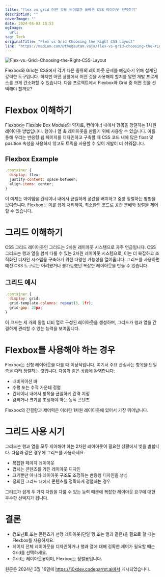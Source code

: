 ```yaml
---
title: "flex vs grid 어떤 것을 써야할까 올바른 CSS 레이아웃 선택하기"
description: ""
coverImage: ""
date: 2024-08-03 15:53
ogImage: 
  url: 
tag: Tech
originalTitle: "Flex vs Grid Choosing the Right CSS Layout"
link: "https://medium.com/@thegautam.vaja/flex-vs-grid-choosing-the-right-css-layout-02b9630b8907"
---
```




![Flex-vs.-Grid:-Choosing-the-Right-CSS-Layout](/assets/img/Flex-vs.-Grid:-Choosing-the-Right-CSS-Layout_0.png)

Flexbox와 Grid는 CSS에서 각기 다른 종류의 레이아웃 문제를 해결하기 위해 설계된 강력한 도구입니다. 하지만 어떤 상황에서 어떤 것을 사용해야 할지를 알면 개발 프로세스를 크게 간소화할 수 있습니다. 다음 프로젝트에서 Flexbox와 Grid 중 어떤 것을 선택해야 할까요?

# Flexbox 이해하기

Flexbox는 Flexible Box Module의 약자로, 컨테이너 내에서 항목을 정렬하는 1차원 레이아웃 방법입니다. 행이나 열 축 레이아웃을 만들기 위해 사용할 수 있습니다. 이를 통해 우리는 반응형 웹 페이지를 디자인하고 구축할 때 CSS 코드 내에 많은 float 및 position 속성을 사용하지 않고도 트릭을 사용할 수 있어 개발이 더 쉬워집니다.

<div class="content-ad"></div>

## Flexbox Example

```js
.container {
  display: flex;
  justify-content: space-between;
  align-items: center;
}
```

이 예제는 아이템을 컨테이너 내에서 균일하게 공간을 배치하고 중앙 정렬하는 방법을 보여줍니다. Flexbox는 이를 쉽게 처리하여, 최소한의 코드로 공간 분배와 정렬을 제어할 수 있습니다.

# 그리드 이해하기

<div class="content-ad"></div>

CSS 그리드 레이아웃인 그리드는 2차원 레이아웃 시스템으로 자주 언급됩니다. CSS 그리드는 행과 열을 함께 다룰 수 있는 2차원 레이아웃 시스템으로, 이는 더 복잡하고 조직화된 디자인 시스템을 구축하기 위한 다양한 가능성을 열어줍니다. 그리드를 사용하면 예전 CSS 도구로는 어려웠거나 불가능했던 복잡한 레이아웃을 만들 수 있습니다.

## 그리드 예시

```js
.container {
  display: grid;
  grid-template-columns: repeat(3, 1fr);
  grid-gap: 20px;
}
```

이 코드는 세 개의 동일 너비 열로 구성된 레이아웃을 생성하며, 그리드가 행과 열을 간결하게 관리할 수 있는 능력을 보여줍니다.

<div class="content-ad"></div>

# Flexbox를 사용해야 하는 경우

Flexbox는 선형 레이아웃을 다룰 때 이상적입니다. 여기서 주요 관심사는 항목을 단일 축을 따라 정렬하는 것입니다. 다음과 같은 상황에 완벽합니다:

- 내비게이션 바
- 수평 또는 수직 가운데 정렬
- 컨테이너 내에서 항목을 균일하게 간격 지정
- 감싸거나 크기를 조정해야 하는 동적 콘텐츠

Flexbox의 간결함과 제어력은 이러한 1차원 레이아웃에 있어서 가장 뛰어납니다.

<div class="content-ad"></div>

# 그리드 사용 시기

그리드는 행과 열을 모두 제어해야 하는 2차원 레이아웃이 필요한 상황에서 빛을 발합니다. 다음과 같은 경우에 그리드를 사용하세요:

- 복잡한 페이지 레이아웃
- 겹치는 콘텐츠를 가진 레이아웃 디자인
- 크기뿐만 아니라 레이아웃 구조도 조정하는 반응형 디자인을 생성
- 정의된 그리드 내에서 콘텐츠를 정확하게 정렬하는 경우

그리드가 쉽게 두 가지 차원을 다룰 수 있는 능력 때문에 복잡한 레이아웃 요구에 대한 우수한 선택지가 됩니다.

<div class="content-ad"></div>

# 결론

- 컴포넌트 또는 콘텐츠가 선형 레이아웃(단일 행 또는 열과 같은)을 필요로 할 때는 Flexbox를 사용하세요.
- 페이지 전체 레이아웃을 디자인하거나 행과 열에 대해 정확한 제어가 필요할 때는 Grid를 선택하세요.
- Grid는 레이아웃용이며, Flexbox는 정렬용입니다.

원문은 2024년 3월 16일에 https://10xdev.codeparrot.ai에서 게시되었습니다.
